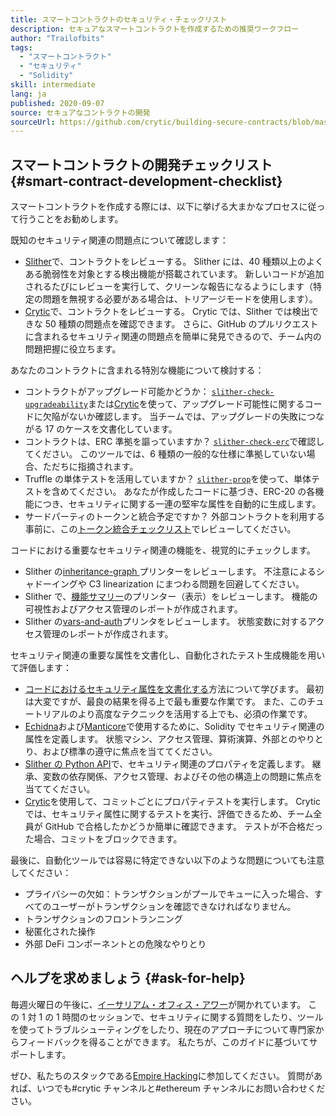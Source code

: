 ```yaml
---
title: スマートコントラクトのセキュリティ・チェックリスト
description: セキュアなスマートコントラクトを作成するための推奨ワークフロー
author: "Trailofbits"
tags:
  - "スマートコントラクト"
  - "セキュリティ"
  - "Solidity"
skill: intermediate
lang: ja
published: 2020-09-07
source: セキュアなコントラクトの開発
sourceUrl: https://github.com/crytic/building-secure-contracts/blob/master/development-guidelines/workflow.md
---
```


## スマートコントラクトの開発チェックリスト {#smart-contract-development-checklist}

スマートコントラクトを作成する際には、以下に挙げる大まかなプロセスに従って行うことをお勧めします。

既知のセキュリティ関連の問題点について確認します：

- [Slither](https://github.com/crytic/slither)で、コントラクトをレビューする。 Slither には、40 種類以上のよくある脆弱性を対象とする検出機能が搭載されています。 新しいコードが追加されるたびにレビューを実行して、クリーンな報告になるようにします（特定の問題を無視する必要がある場合は、トリアージモードを使用します）。
- [Crytic](https://crytic.io/)で、コントラクトをレビューする。 Crytic では、Slither では検出できな 50 種類の問題点を確認できます。 さらに、GitHub のプルリクエストに含まれるセキュリティ関連の問題点を簡単に発見できるので、チーム内の問題把握に役立ちます。

あなたのコントラクトに含まれる特別な機能について検討する：

- コントラクトがアップグレード可能かどうか： [`slither-check-upgradeability`](https://github.com/crytic/slither/wiki/Upgradeability-Checks)または[Crytic](https://blog.trailofbits.com/2020/06/12/upgradeable-contracts-made-safer-with-crytic/)を使って、アップグレード可能性に関するコードに欠陥がないか確認します。 当チームでは、アップグレードの失敗につながる 17 のケースを文書化しています。
- コントラクトは、ERC 準拠を謳っていますか？ [`slither-check-erc`](https://github.com/crytic/slither/wiki/ERC-Conformance)で確認してください。 このツールでは、6 種類の一般的な仕様に準拠していない場合、ただちに指摘されます。
- Truffle の単体テストを活用していますか？ [`slither-prop`](https://github.com/crytic/slither/wiki/Property-generation)を使って、単体テストを含めてください。 あなたが作成したコードに基づき、ERC-20 の各機能につき、セキュリティに関する一連の堅牢な属性を自動的に生成します。
- サードパーティのトークンと統合予定ですか？ 外部コントラクトを利用する事前に、この[トークン統合チェックリスト](/developers/tutorials/token-integration-checklist/)でレビューしてください。

コードにおける重要なセキュリティ関連の機能を、視覚的にチェックします。

- Slither の[inheritance-graph ](https://github.com/trailofbits/slither/wiki/Printer-documentation#inheritance-graph)プリンターをレビューします。 不注意によるシャドーイングや C3 linearization にまつわる問題を回避してください。
- Slither で、[機能サマリー](https://github.com/trailofbits/slither/wiki/Printer-documentation#function-summary)のプリンター（表示）をレビューします。 機能の可視性およびアクセス管理のレポートが作成されます。
- Slither の[vars-and-auth](https://github.com/trailofbits/slither/wiki/Printer-documentation#variables-written-and-authorization)プリンタをレビューします。 状態変数に対するアクセス管理のレポートが作成されます。

セキュリティ関連の重要な属性を文書化し、自動化されたテスト生成機能を用いて評価します：

- [コードにおけるセキュリティ属性を文書化する](/developers/tutorials/guide-to-smart-contract-security-tools/)方法について学びます。 最初は大変ですが、最良の結果を得る上で最も重要な作業です。 また、このチュートリアルのより高度なテクニックを活用する上でも、必須の作業です。
- [Echidna](https://github.com/crytic/echidna)および[Manticore](https://manticore.readthedocs.io/en/latest/verifier.html)で使用するために、Solidity でセキュリティ関連の属性を定義します。 状態マシン、アクセス管理、算術演算、外部とのやりとり、および標準の遵守に焦点を当ててください。
- [Slither の Python API](/developers/tutorials/how-to-use-slither-to-find-smart-contract-bugs/)で、セキュリティ関連のプロパティを定義します。 継承、変数の依存関係、アクセス管理、およびその他の構造上の問題に焦点を当ててください。
- [Crytic](https://crytic.io)を使用して、コミットごとにプロパティテストを実行します。 Crytic では、セキュリティ属性に関するテストを実行、評価できるため、チーム全員が GitHub で合格したかどうか簡単に確認できます。 テストが不合格だった場合、コミットをブロックできます。

最後に、自動化ツールでは容易に特定できない以下のような問題についても注意してください：

- プライバシーの欠如：トランザクションがプールでキューに入った場合、すべてのユーザーがトランザクションを確認できなければなりません。
- トランザクションのフロントランニング
- 秘匿化された操作
- 外部 DeFi コンポーネントとの危険なやりとり

## ヘルプを求めましょう {#ask-for-help}

毎週火曜日の午後に、[イーサリアム・オフィス・アワー](https://calendly.com/dan-trailofbits/ethereum-office-hours)が開かれています。 この 1 対 1 の 1 時間のセッションで、セキュリティに関する質問をしたり、ツールを使ってトラブルシューティングをしたり、現在のアプローチについて専門家からフィードバックを得ることができます。 私たちが、このガイドに基づいてサポートします。

ぜひ、私たちのスタックである[Empire Hacking](https://join.slack.com/t/empirehacking/shared_invite/zt-h97bbrj8-1jwuiU33nnzg67JcvIciUw)に参加してください。 質問があれば、いつでも#crytic チャンネルと#ethereum チャンネルにお問い合わせください。
